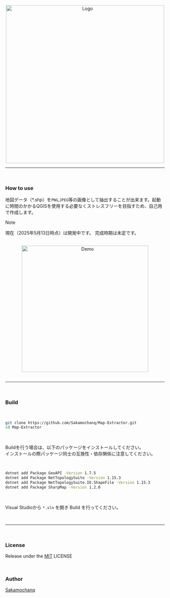 <div align="center">
    <a href="#">
        <img src="./assets/XXX.png" width="500px" alt="Logo">
    </a>
    <hr>
</div>

<br>

### How to use

地図データ（*.shp）を`PNG`,`JPEG`等の画像として抽出することが出来ます。起動に時間のかかるQGISを使用する必要なくストレスフリーを目指すため、自己用で作成します。

> [!note]
> 現在（2025年5月13日時点）は開発中です。
> 完成時期は未定です。

<br>

<div align="center">
    <a href="#">
        <img src="./assets/XXX.png" width="400px" alt="Demo">
    </a>
</div>

<br>
<hr>
<br>

### Build

<br>

```bash
git clone https://github.com/Sakamochanq/Map-Extractor.git
cd Map-Extractor
```

<br>

Buildを行う場合は、以下のパッケージをインストールしてください。  
インストールの際パッケージ同士の互換性・依存関係に注意してください。

<br>

```bash
dotnet add Package GeoAPI -Version 1.7.5
dotnet add Package NetTopologySuite -Version 1.15.3
dotnet add Package NetTopologySuite.IO.ShapeFile -Version 1.15.3
dotnet add Package SharpMap -Version 1.2.0
```

<br>

Visual Studioから `*.sln` を開き Build を行ってください。

<br>
<hr>
<br>

### License

Release under the [MIT](./LICENSE) LICENSE

<br>

### Author

[Sakamochanq](https://github.com/Sakamochanq)
